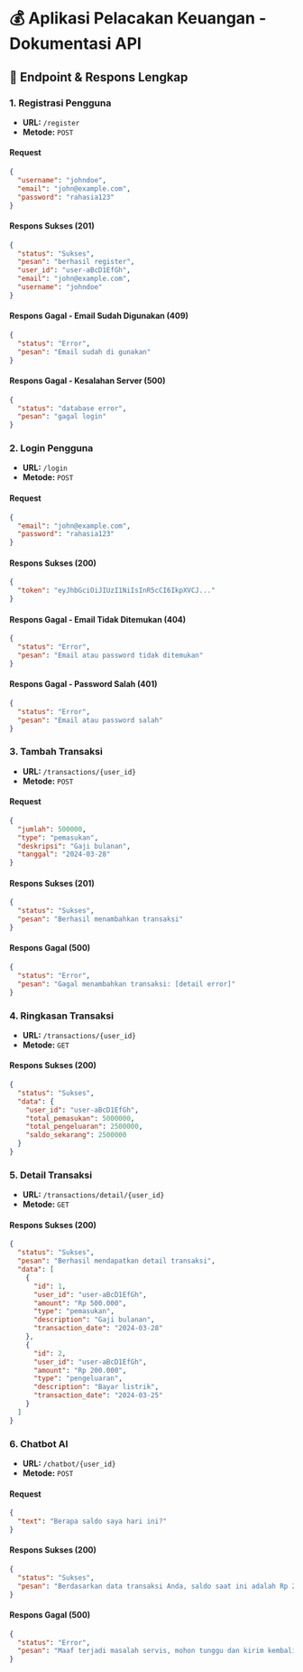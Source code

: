 # 💰 Aplikasi Pelacakan Keuangan - Dokumentasi API

## 📡 Endpoint & Respons Lengkap

### 1. Registrasi Pengguna
- **URL:** `/register`
- **Metode:** `POST`

#### Request
```json
{
  "username": "johndoe",
  "email": "john@example.com", 
  "password": "rahasia123"
}
```

#### Respons Sukses (201)
```json
{
  "status": "Sukses",
  "pesan": "berhasil register",
  "user_id": "user-aBcD1EfGh",
  "email": "john@example.com",
  "username": "johndoe"
}
```

#### Respons Gagal - Email Sudah Digunakan (409)
```json
{
  "status": "Error",
  "pesan": "Email sudah di gunakan"
}
```

#### Respons Gagal - Kesalahan Server (500)
```json
{
  "status": "database error",
  "pesan": "gagal login"
}
```

### 2. Login Pengguna
- **URL:** `/login`
- **Metode:** `POST`

#### Request
```json
{
  "email": "john@example.com",
  "password": "rahasia123"
}
```

#### Respons Sukses (200)
```json
{
  "token": "eyJhbGciOiJIUzI1NiIsInR5cCI6IkpXVCJ..."
}
```

#### Respons Gagal - Email Tidak Ditemukan (404)
```json
{
  "status": "Error", 
  "pesan": "Email atau password tidak ditemukan"
}
```

#### Respons Gagal - Password Salah (401)
```json
{
  "status": "Error",
  "pesan": "Email atau password salah"
}
```

### 3. Tambah Transaksi
- **URL:** `/transactions/{user_id}`
- **Metode:** `POST`

#### Request
```json
{
  "jumlah": 500000,
  "type": "pemasukan",
  "deskripsi": "Gaji bulanan",
  "tanggal": "2024-03-28"
}
```

#### Respons Sukses (201)
```json
{
  "status": "Sukses",
  "pesan": "Berhasil menambahkan transaksi"
}
```

#### Respons Gagal (500)
```json
{
  "status": "Error",
  "pesan": "Gagal menambahkan transaksi: [detail error]"
}
```

### 4. Ringkasan Transaksi
- **URL:** `/transactions/{user_id}`
- **Metode:** `GET`

#### Respons Sukses (200)
```json
{
  "status": "Sukses", 
  "data": {
    "user_id": "user-aBcD1EfGh",
    "total_pemasukan": 5000000,
    "total_pengeluaran": 2500000,
    "saldo_sekarang": 2500000
  }
}
```

### 5. Detail Transaksi
- **URL:** `/transactions/detail/{user_id}`
- **Metode:** `GET`

#### Respons Sukses (200)
```json
{
  "status": "Sukses",
  "pesan": "Berhasil mendapatkan detail transaksi",
  "data": [
    {
      "id": 1,
      "user_id": "user-aBcD1EfGh",
      "amount": "Rp 500.000",
      "type": "pemasukan",
      "description": "Gaji bulanan",
      "transaction_date": "2024-03-28"
    },
    {
      "id": 2,
      "user_id": "user-aBcD1EfGh", 
      "amount": "Rp 200.000",
      "type": "pengeluaran",
      "description": "Bayar listrik",
      "transaction_date": "2024-03-25"
    }
  ]
}
```

### 6. Chatbot AI
- **URL:** `/chatbot/{user_id}`
- **Metode:** `POST`

#### Request
```json
{
  "text": "Berapa saldo saya hari ini?"
}
```

#### Respons Sukses (200)
```json
{
  "status": "Sukses",
  "pesan": "Berdasarkan data transaksi Anda, saldo saat ini adalah Rp 2.500.000. Apakah ada yang bisa saya bantu?"
}
```

#### Respons Gagal (500)
```json
{
  "status": "Error", 
  "pesan": "Maaf terjadi masalah servis, mohon tunggu dan kirim kembali"
}
```
